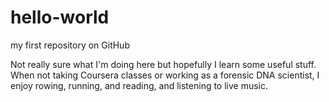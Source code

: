 hello-world
===========

my first repository on GitHub

Not really sure what I'm doing here but hopefully I learn some useful stuff.  When not taking Coursera classes or working as a forensic DNA scientist, I enjoy rowing, running, and reading, and listening to live music.
